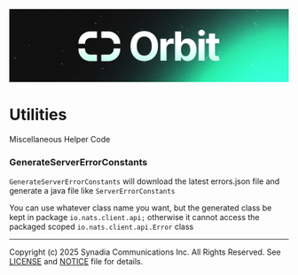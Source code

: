 <img src="../orbit_shorter.png" alt="Orbit">

# Utilities

Miscellaneous Helper Code

### GenerateServerErrorConstants
`GenerateServerErrorConstants` will download the latest errors.json file and generate a java file like `ServerErrorConstants`

You can use whatever class name you want, 
but the generated class be kept in package `io.nats.client.api;` 
otherwise it cannot access the packaged scoped `io.nats.client.api.Error` class

---
Copyright (c) 2025 Synadia Communications Inc. All Rights Reserved.
See [LICENSE](LICENSE) and [NOTICE](NOTICE) file for details.
